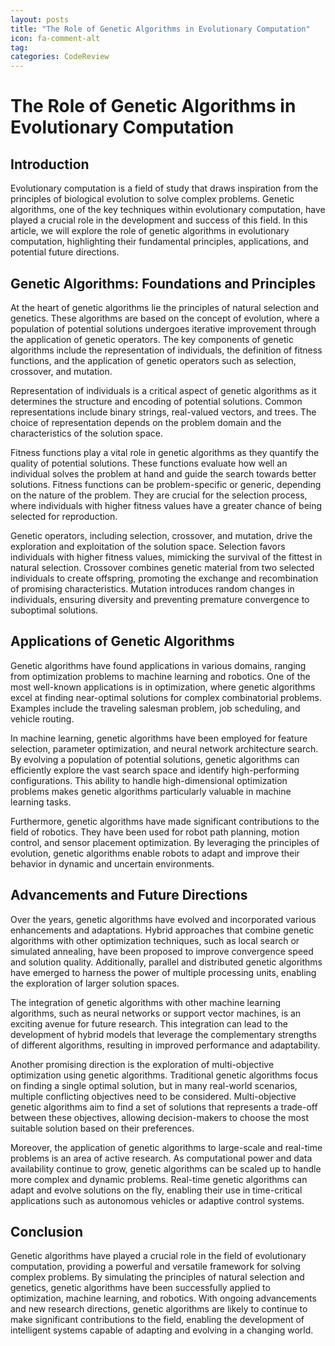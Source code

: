 ```yaml
---
layout: posts
title: "The Role of Genetic Algorithms in Evolutionary Computation"
icon: fa-comment-alt
tag:      
categories: CodeReview
---
```



# The Role of Genetic Algorithms in Evolutionary Computation

## Introduction

Evolutionary computation is a field of study that draws inspiration from the principles of biological evolution to solve complex problems. Genetic algorithms, one of the key techniques within evolutionary computation, have played a crucial role in the development and success of this field. In this article, we will explore the role of genetic algorithms in evolutionary computation, highlighting their fundamental principles, applications, and potential future directions.

## Genetic Algorithms: Foundations and Principles

At the heart of genetic algorithms lie the principles of natural selection and genetics. These algorithms are based on the concept of evolution, where a population of potential solutions undergoes iterative improvement through the application of genetic operators. The key components of genetic algorithms include the representation of individuals, the definition of fitness functions, and the application of genetic operators such as selection, crossover, and mutation.

Representation of individuals is a critical aspect of genetic algorithms as it determines the structure and encoding of potential solutions. Common representations include binary strings, real-valued vectors, and trees. The choice of representation depends on the problem domain and the characteristics of the solution space.

Fitness functions play a vital role in genetic algorithms as they quantify the quality of potential solutions. These functions evaluate how well an individual solves the problem at hand and guide the search towards better solutions. Fitness functions can be problem-specific or generic, depending on the nature of the problem. They are crucial for the selection process, where individuals with higher fitness values have a greater chance of being selected for reproduction.

Genetic operators, including selection, crossover, and mutation, drive the exploration and exploitation of the solution space. Selection favors individuals with higher fitness values, mimicking the survival of the fittest in natural selection. Crossover combines genetic material from two selected individuals to create offspring, promoting the exchange and recombination of promising characteristics. Mutation introduces random changes in individuals, ensuring diversity and preventing premature convergence to suboptimal solutions.

## Applications of Genetic Algorithms

Genetic algorithms have found applications in various domains, ranging from optimization problems to machine learning and robotics. One of the most well-known applications is in optimization, where genetic algorithms excel at finding near-optimal solutions for complex combinatorial problems. Examples include the traveling salesman problem, job scheduling, and vehicle routing.

In machine learning, genetic algorithms have been employed for feature selection, parameter optimization, and neural network architecture search. By evolving a population of potential solutions, genetic algorithms can efficiently explore the vast search space and identify high-performing configurations. This ability to handle high-dimensional optimization problems makes genetic algorithms particularly valuable in machine learning tasks.

Furthermore, genetic algorithms have made significant contributions to the field of robotics. They have been used for robot path planning, motion control, and sensor placement optimization. By leveraging the principles of evolution, genetic algorithms enable robots to adapt and improve their behavior in dynamic and uncertain environments.

## Advancements and Future Directions

Over the years, genetic algorithms have evolved and incorporated various enhancements and adaptations. Hybrid approaches that combine genetic algorithms with other optimization techniques, such as local search or simulated annealing, have been proposed to improve convergence speed and solution quality. Additionally, parallel and distributed genetic algorithms have emerged to harness the power of multiple processing units, enabling the exploration of larger solution spaces.

The integration of genetic algorithms with other machine learning algorithms, such as neural networks or support vector machines, is an exciting avenue for future research. This integration can lead to the development of hybrid models that leverage the complementary strengths of different algorithms, resulting in improved performance and adaptability.

Another promising direction is the exploration of multi-objective optimization using genetic algorithms. Traditional genetic algorithms focus on finding a single optimal solution, but in many real-world scenarios, multiple conflicting objectives need to be considered. Multi-objective genetic algorithms aim to find a set of solutions that represents a trade-off between these objectives, allowing decision-makers to choose the most suitable solution based on their preferences.

Moreover, the application of genetic algorithms to large-scale and real-time problems is an area of active research. As computational power and data availability continue to grow, genetic algorithms can be scaled up to handle more complex and dynamic problems. Real-time genetic algorithms can adapt and evolve solutions on the fly, enabling their use in time-critical applications such as autonomous vehicles or adaptive control systems.

## Conclusion

Genetic algorithms have played a crucial role in the field of evolutionary computation, providing a powerful and versatile framework for solving complex problems. By simulating the principles of natural selection and genetics, genetic algorithms have been successfully applied to optimization, machine learning, and robotics. With ongoing advancements and new research directions, genetic algorithms are likely to continue to make significant contributions to the field, enabling the development of intelligent systems capable of adapting and evolving in a changing world.
